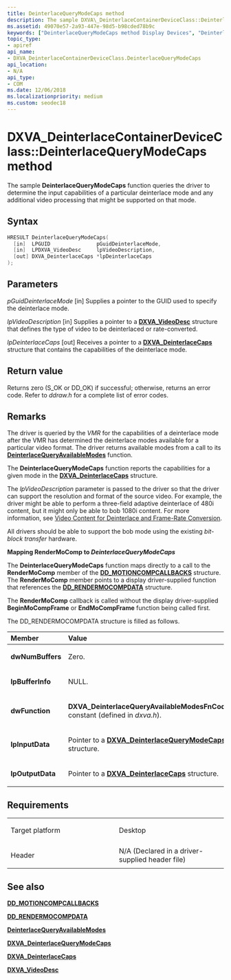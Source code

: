 ```yaml
---
title: DeinterlaceQueryModeCaps method
description: The sample DXVA\_DeinterlaceContainerDeviceClass::DeinterlaceQueryModeCaps function queries the driver to determine the input capabilities of a particular deinterlace mode and any additional video processing that might be supported on that mode.
ms.assetid: 49070e57-2a93-447e-98d5-b98cded78b9c
keywords: ["DeinterlaceQueryModeCaps method Display Devices", "DeinterlaceQueryModeCaps method Display Devices , DXVA_DeinterlaceContainerDeviceClass interface", "DXVA_DeinterlaceContainerDeviceClass interface Display Devices , DeinterlaceQueryModeCaps method"]
topic_type:
- apiref
api_name:
- DXVA_DeinterlaceContainerDeviceClass.DeinterlaceQueryModeCaps
api_location:
- N/A
api_type:
- COM
ms.date: 12/06/2018
ms.localizationpriority: medium
ms.custom: seodec18
---
```


# DXVA\_DeinterlaceContainerDeviceClass::DeinterlaceQueryModeCaps method


The sample **DeinterlaceQueryModeCaps** function queries the driver to determine the input capabilities of a particular deinterlace mode and any additional video processing that might be supported on that mode.

Syntax
------

```cpp
HRESULT DeinterlaceQueryModeCaps(
  [in]  LPGUID               pGuidDeinterlaceMode,
  [in]  LPDXVA_VideoDesc     lpVideoDescription,
  [out] DXVA_DeinterlaceCaps *lpDeinterlaceCaps
);
```

Parameters
----------

*pGuidDeinterlaceMode* \[in\]
Supplies a pointer to the GUID used to specify the deinterlace mode.

*lpVideoDescription* \[in\]
Supplies a pointer to a [**DXVA\_VideoDesc**](https://docs.microsoft.com/windows-hardware/drivers/ddi/dxva/ns-dxva-_dxva_videodesc) structure that defines the type of video to be deinterlaced or rate-converted.

*lpDeinterlaceCaps* \[out\]
Receives a pointer to a [**DXVA\_DeinterlaceCaps**](https://docs.microsoft.com/windows-hardware/drivers/ddi/dxva/ns-dxva-_dxva_deinterlacecaps) structure that contains the capabilities of the deinterlace mode.

Return value
------------

Returns zero (S\_OK or DD\_OK) if successful; otherwise, returns an error code. Refer to *ddraw.h* for a complete list of error codes.

Remarks
-------

The driver is queried by the *VMR* for the capabilities of a deinterlace mode after the VMR has determined the deinterlace modes available for a particular video format. The driver returns available modes from a call to its [**DeinterlaceQueryAvailableModes**](dxva-deinterlacecontainerdeviceclass-deinterlacequeryavailablemodes.md) function.

The **DeinterlaceQueryModeCaps** function reports the capabilities for a given mode in the [**DXVA\_DeinterlaceCaps**](https://docs.microsoft.com/windows-hardware/drivers/ddi/dxva/ns-dxva-_dxva_deinterlacecaps) structure.

The *lpVideoDescription* parameter is passed to the driver so that the driver can support the resolution and format of the source video. For example, the driver might be able to perform a three-field adaptive deinterlace of 480i content, but it might only be able to bob 1080i content. For more information, see [Video Content for Deinterlace and Frame-Rate Conversion](https://docs.microsoft.com/windows-hardware/drivers/display/video-content-for-deinterlace-and-frame-rate-conversion).

All drivers should be able to support the bob mode using the existing *bit-block transfer* hardware.

**Mapping RenderMoComp to *DeinterlaceQueryModeCaps***

The **DeinterlaceQueryModeCaps** function maps directly to a call to the **RenderMoComp** member of the [**DD\_MOTIONCOMPCALLBACKS**](https://docs.microsoft.com/windows/desktop/api/ddrawint/ns-ddrawint-dd_motioncompcallbacks) structure. The **RenderMoComp** member points to a display driver-supplied function that references the [**DD\_RENDERMOCOMPDATA**](https://docs.microsoft.com/windows/desktop/api/ddrawint/ns-ddrawint-_dd_rendermocompdata) structure.

The **RenderMoComp** callback is called without the display driver-supplied **BeginMoCompFrame** or **EndMoCompFrame** function being called first.

The DD\_RENDERMOCOMPDATA structure is filled as follows.

<table>
<colgroup>
<col width="50%" />
<col width="50%" />
</colgroup>
<thead>
<tr class="header">
<th align="left">Member</th>
<th align="left">Value</th>
</tr>
</thead>
<tbody>
<tr class="odd">
<td align="left"><p><strong>dwNumBuffers</strong></p></td>
<td align="left"><p>Zero.</p></td>
</tr>
<tr class="even">
<td align="left"><p><strong>lpBufferInfo</strong></p></td>
<td align="left"><p>NULL.</p></td>
</tr>
<tr class="odd">
<td align="left"><p><strong>dwFunction</strong></p></td>
<td align="left"><p><strong>DXVA_DeinterlaceQueryAvailableModesFnCode</strong> constant (defined in <em>dxva.h</em>).</p></td>
</tr>
<tr class="even">
<td align="left"><p><strong>lpInputData</strong></p></td>
<td align="left"><p>Pointer to a <a href="https://docs.microsoft.com/windows-hardware/drivers/ddi/dxva/ns-dxva-_dxva_deinterlacequerymodecaps" data-raw-source="[&lt;strong&gt;DXVA_DeinterlaceQueryModeCaps&lt;/strong&gt;](https://docs.microsoft.com/windows-hardware/drivers/ddi/dxva/ns-dxva-_dxva_deinterlacequerymodecaps)"><strong>DXVA_DeinterlaceQueryModeCaps</strong></a> structure.</p></td>
</tr>
<tr class="odd">
<td align="left"><p><strong>lpOutputData</strong></p></td>
<td align="left"><p>Pointer to a <a href="https://docs.microsoft.com/windows-hardware/drivers/ddi/dxva/ns-dxva-_dxva_deinterlacecaps" data-raw-source="[&lt;strong&gt;DXVA_DeinterlaceCaps&lt;/strong&gt;](https://docs.microsoft.com/windows-hardware/drivers/ddi/dxva/ns-dxva-_dxva_deinterlacecaps)"><strong>DXVA_DeinterlaceCaps</strong></a> structure.</p></td>
</tr>
</tbody>
</table>

 

Requirements
------------

<table>
<colgroup>
<col width="50%" />
<col width="50%" />
</colgroup>
<tbody>
<tr class="odd">
<td align="left"><p>Target platform</p></td>
<td align="left">Desktop</td>
</tr>
<tr class="even">
<td align="left"><p>Header</p></td>
<td align="left">N/A (Declared in a driver-supplied header file)</td>
</tr>
</tbody>
</table>

## <span id="see_also"></span>See also


[**DD\_MOTIONCOMPCALLBACKS**](https://docs.microsoft.com/windows/desktop/api/ddrawint/ns-ddrawint-dd_motioncompcallbacks)

[**DD\_RENDERMOCOMPDATA**](https://docs.microsoft.com/windows/desktop/api/ddrawint/ns-ddrawint-_dd_rendermocompdata)

[**DeinterlaceQueryAvailableModes**](dxva-deinterlacecontainerdeviceclass-deinterlacequeryavailablemodes.md)

[**DXVA\_DeinterlaceQueryModeCaps**](https://docs.microsoft.com/windows-hardware/drivers/ddi/dxva/ns-dxva-_dxva_deinterlacequerymodecaps)

[**DXVA\_DeinterlaceCaps**](https://docs.microsoft.com/windows-hardware/drivers/ddi/dxva/ns-dxva-_dxva_deinterlacecaps)

[**DXVA\_VideoDesc**](https://docs.microsoft.com/windows-hardware/drivers/ddi/dxva/ns-dxva-_dxva_videodesc)

 

 






